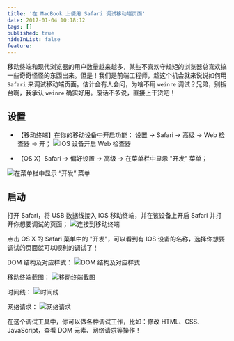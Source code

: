 ```yaml
---
title: '在 MacBook 上使用 Safari 调试移动端页面'
date: 2017-01-04 10:18:12
tags: []
published: true
hideInList: false
feature: 
---
```


移动终端和现代浏览器的用户数量越来越多，某些不喜欢守规矩的浏览器总喜欢搞一些奇奇怪怪的东西出来。但是！我们是前端工程师，趁这个机会就来说说如何用 `Safari` 来调试移动端页面。估计会有人会问，为啥不用 `weinre` 调试？兄弟，别拆台啊，我承认 `weinre` 确实好用。废话不多说，直接上干货吧！

<!-- more -->

## 设置
- 【移动终端】在你的移动设备中开启功能： 设置 → Safari → 高级 → Web 检查器 → 开；
![IOS 设备开启 Web 检查器](http://ww4.sinaimg.cn/mw690/a5bab661jw1fbeepnmqdmj20hs0vk76a.jpg)

- 【OS X】Safari → 偏好设置 → 高级 → 在菜单栏中显示 "开发" 菜单；

![在菜单栏中显示 “开发” 菜单](http://ww1.sinaimg.cn/mw1024/a5bab661jw1fbeefurf25j210w0swdmd.jpg)

## 启动
打开 Safari，将 USB 数据线接入 IOS 移动终端，并在该设备上开启 Safari 并打开你想要调试的页面；
![连接到移动终端](http://ww1.sinaimg.cn/mw690/a5bab661jw1fbees1iu49j20vi10gn4f.jpg)

点击 OS X 的 Safari 菜单中的 "开发"，可以看到有 IOS 设备的名称，选择你想要调试的页面就可以顺利的调试了！

DOM 结构及对应样式：
![DOM 结构及对应样式](http://ww3.sinaimg.cn/mw690/a5bab661jw1fbefjnuaauj21jk1047lt.jpg)

移动终端截图：
![移动终端截图](http://ww2.sinaimg.cn/mw690/a5bab661jw1fbeff5rubaj20hs0vkq8u.jpg)

时间线：
![时间线](http://ww4.sinaimg.cn/mw690/a5bab661jw1fbefjn7g6aj21jk104dnu.jpg)

网络请求：
![网络请求](http://ww3.sinaimg.cn/mw690/a5bab661jw1fbefjmeeasj21jk1044h3.jpg)

在这个调试工具中，你可以做各种调试工作，比如：修改 HTML、CSS、JavaScript，查看 DOM 元素、网络请求等操作！
